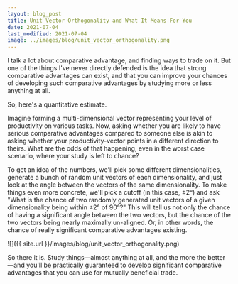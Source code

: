 ```yaml
---
layout: blog_post
title: Unit Vector Orthogonality and What It Means For You
date: 2021-07-04
last_modified: 2021-07-04
image: ../images/blog/unit_vector_orthogonality.png
---
```


I talk a lot about comparative advantage, and finding ways to trade on it. But one of the things I've never directly defended is the idea that strong comparative advantages can exist, and that you can improve your chances of developing such comparative advantages by studying more or less anything at all.<!--more-->

So, here's a quantitative estimate.

Imagine forming a multi-dimensional vector representing your level of productivity on various tasks. Now, asking whether you are likely to have serious comparative advantages compared to someone else is akin to asking whether your productivity-vector points in a different direction to theirs. What are the odds of that happening, even in the worst case scenario, where your study is left to chance?

To get an idea of the numbers, we'll pick some different dimensionalities, generate a bunch of random unit vectors of each dimensionality, and just look at the angle between the vectors of the same dimensionality. To make things even more concrete, we'll pick a cutoff (in this case, ±2°) and ask "What is the chance of two randomly generated unit vectors of a given dimensionality being within ±2° of 90°?" This will tell us not only the chance of having a significant angle between the two vectors, but the chance of the two vectors being nearly maximally un-aligned. Or, in other words, the chance of really significant comparative advantages existing.

![]({{ site.url }}/images/blog/unit_vector_orthogonality.png)

So there it is. Study things—almost anything at all, and the more the better—and you'll be practically guaranteed to develop significant comparative advantages that you can use for mutually beneficial trade.
